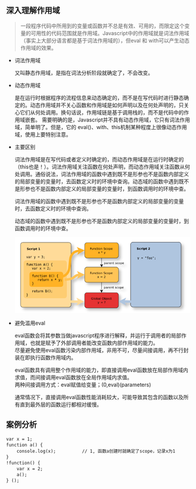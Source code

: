 ## 深入理解作用域

> 一段程序代码中所用到的变量或函数并不总是有效、可用的，而限定这个变量的可用性的代码范围就是作用域。Javascript中的作用域就是词法作用域（事实上大部分语言都是基于词法作用域的），但eval 和 with可以产生动态作用域的效果。

* 词法作用域

    又叫静态作用域，是指在词法分析阶段就确定了，不会改变。

* 动态作用域

    是在运行时根据程序的流程信息来动态确定的，而不是在写代码时进行静态确定的。动态作用域并不关心函数和作用域是如何声明以及在何处声明的，只关心它们从何处调用。换句话说，作用域链是基于调用栈的，而不是代码中的作用域嵌套。
    需要明确的是，Javascript并不具有动态作用域，它只有词法作用域，简单明了。但是，它的 eval()、with、this机制某种程度上很像动态作用域，使用上要特别注意。

* 主要区别

    词法作用域是在写代码或者定义时确定的，而动态作用域是在运行时确定的（this也是！）。词法作用域关注函数在何处声明，而动态作用域关注函数从何处调用。通俗说法，词法作用域的函数中遇到既不是形参也不是函数内部定义的局部变量的变量时，去函数定义时的环境中查询。动态域的函数中遇到既不是形参也不是函数内部定义的局部变量的变量时，到函数调用时的环境中查。

    词法作用域的函数中遇到既不是形参也不是函数内部定义的局部变量的变量时，去函数定义时的环境中查询。

    动态域的函数中遇到既不是形参也不是函数内部定义的局部变量的变量时，到函数调用时的环境中查。

    ![作用域案例](../images/scope.png)

* 避免滥用eval  

  eval函数会将其参数当做javascript程序进行解释，并运行于调用者的局部作用域，也就是赋予了外部调用者能改变函数内部作用域的能力。  
  尽量避免使用eval函数污染内部作用域，非用不可，尽量间接调用，再不行封装在即执行函数作用域内。  
  
  eval函数具有调用整个作用域的能力，即直接调用eval函数放在局部作用域内求值，而间接调用eval函数放在全局作用域内求值。  
  两种间接调用方式：eval赋值给变量；(0,eval)(parameters)  
  
  通常情况下，直接调用eval函数性能消耗较大，可能导致其包含的函数以及所有直到最外层的函数运行都相对缓慢。

## 案例分析

```
var x = 1;       
function a() {                
    console.log(x);          // 1, 函数a创建时就确定了scope，记录x为1
}      
!function() {             
    var x = 2;              
    a();       
} ();
```